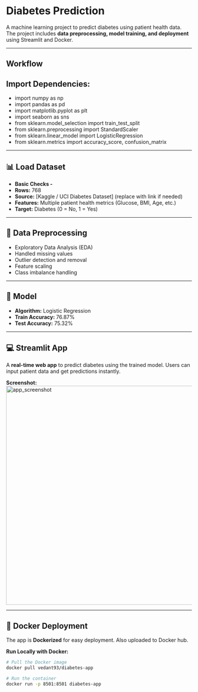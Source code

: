 # Diabetes Prediction

A machine learning project to predict diabetes using patient health data. The project includes **data preprocessing, model training, and deployment** using Streamlit and Docker.

---

## Workflow

## Import Dependencies: 

 - import numpy as np
 - import pandas as pd
 - import matplotlib.pyplot as plt
 - import seaborn as sns
 - from sklearn.model_selection import train_test_split
 - from sklearn.preprocessing import StandardScaler
 - from sklearn.linear_model import LogisticRegression
 - from sklearn.metrics import accuracy_score, confusion_matrix

---

## 📊 Load Dataset

- **Basic Checks -**
- **Rows:** 768  
- **Source:** [Kaggle / UCI Diabetes Dataset] (replace with link if needed)  
- **Features:** Multiple patient health metrics (Glucose, BMI, Age, etc.)  
- **Target:** Diabetes (0 = No, 1 = Yes)

---

## 🧹 Data Preprocessing

- Exploratory Data Analysis (EDA)  
- Handled missing values  
- Outlier detection and removal  
- Feature scaling  
- Class imbalance handling  

---

## 🧠 Model

- **Algorithm:** Logistic Regression  
- **Train Accuracy:** 76.87%  
- **Test Accuracy:** 75.32%  

---

## 💻 Streamlit App

A **real-time web app** to predict diabetes using the trained model. Users can input patient data and get predictions instantly.

**Screenshot:**  
<img width="1362" height="594" alt="app_screenshot" src="https://github.com/user-attachments/assets/61790d59-38a9-4a87-b538-21073d6739bb" />

---

## 🐳 Docker Deployment

The app is **Dockerized** for easy deployment.
Also uploaded to Docker hub.

**Run Locally with Docker:**
```bash
# Pull the Docker image
docker pull vedant93/diabetes-app

# Run the container
docker run -p 8501:8501 diabetes-app
